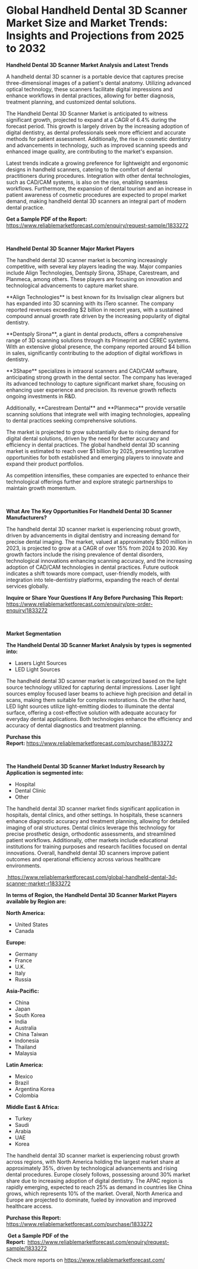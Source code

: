 <p><h1>Global Handheld Dental 3D Scanner Market Size and Market Trends: Insights and Projections from 2025 to 2032</h1></p><p><strong>Handheld Dental 3D Scanner Market Analysis and Latest Trends</strong></p>
<p><p>A handheld dental 3D scanner is a portable device that captures precise three-dimensional images of a patient's dental anatomy. Utilizing advanced optical technology, these scanners facilitate digital impressions and enhance workflows in dental practices, allowing for better diagnosis, treatment planning, and customized dental solutions.</p><p>The Handheld Dental 3D Scanner Market is anticipated to witness significant growth, projected to expand at a CAGR of 6.4% during the forecast period. This growth is largely driven by the increasing adoption of digital dentistry, as dental professionals seek more efficient and accurate methods for patient assessment. Additionally, the rise in cosmetic dentistry and advancements in technology, such as improved scanning speeds and enhanced image quality, are contributing to the market's expansion.</p><p>Latest trends indicate a growing preference for lightweight and ergonomic designs in handheld scanners, catering to the comfort of dental practitioners during procedures. Integration with other dental technologies, such as CAD/CAM systems, is also on the rise, enabling seamless workflows. Furthermore, the expansion of dental tourism and an increase in patient awareness of cosmetic procedures are expected to propel market demand, making handheld dental 3D scanners an integral part of modern dental practice.</p></p>
<p><strong>Get a Sample PDF of the Report:&nbsp;</strong> <a href="https://www.reliablemarketforecast.com/enquiry/request-sample/1833272?utm_campaign=3282&utm_medium=2&utm_source=Github&utm_content=ia&utm_term=26032025&utm_id=handheld-dental-3d-scanner">https://www.reliablemarketforecast.com/enquiry/request-sample/1833272</a></p>
<p>&nbsp;</p>
<p><strong>Handheld Dental 3D Scanner Major Market Players</strong></p>
<p><p>The handheld dental 3D scanner market is becoming increasingly competitive, with several key players leading the way. Major companies include Align Technologies, Dentsply Sirona, 3Shape, Carestream, and Planmeca, among others. These players are focusing on innovation and technological advancements to capture market share.</p><p>**Align Technologies** is best known for its Invisalign clear aligners but has expanded into 3D scanning with its iTero scanner. The company reported revenues exceeding $2 billion in recent years, with a sustained compound annual growth rate driven by the increasing popularity of digital dentistry.</p><p>**Dentsply Sirona**, a giant in dental products, offers a comprehensive range of 3D scanning solutions through its Primeprint and CEREC systems. With an extensive global presence, the company reported around $4 billion in sales, significantly contributing to the adoption of digital workflows in dentistry.</p><p>**3Shape** specializes in intraoral scanners and CAD/CAM software, anticipating strong growth in the dental sector. The company has leveraged its advanced technology to capture significant market share, focusing on enhancing user experience and precision. Its revenue growth reflects ongoing investments in R&D.</p><p>Additionally, **Carestream Dental** and **Planmeca** provide versatile scanning solutions that integrate well with imaging technologies, appealing to dental practices seeking comprehensive solutions.</p><p>The market is projected to grow substantially due to rising demand for digital dental solutions, driven by the need for better accuracy and efficiency in dental practices. The global handheld dental 3D scanning market is estimated to reach over $1 billion by 2025, presenting lucrative opportunities for both established and emerging players to innovate and expand their product portfolios. </p><p>As competition intensifies, these companies are expected to enhance their technological offerings further and explore strategic partnerships to maintain growth momentum.</p></p>
<p>&nbsp;</p>
<p><strong>What Are The Key Opportunities For Handheld Dental 3D Scanner Manufacturers?</strong></p>
<p><p>The handheld dental 3D scanner market is experiencing robust growth, driven by advancements in digital dentistry and increasing demand for precise dental imaging. The market, valued at approximately $300 million in 2023, is projected to grow at a CAGR of over 15% from 2024 to 2030. Key growth factors include the rising prevalence of dental disorders, technological innovations enhancing scanning accuracy, and the increasing adoption of CAD/CAM technologies in dental practices. Future outlook indicates a shift towards more compact, user-friendly models, with integration into tele-dentistry platforms, expanding the reach of dental services globally.</p></p>
<p><strong>Inquire or Share Your Questions If Any Before Purchasing This Report:</strong> <a href="https://www.reliablemarketforecast.com/enquiry/pre-order-enquiry/1833272?utm_campaign=3282&utm_medium=2&utm_source=Github&utm_content=ia&utm_term=26032025&utm_id=handheld-dental-3d-scanner">https://www.reliablemarketforecast.com/enquiry/pre-order-enquiry/1833272</a></p>
<p>&nbsp;</p>
<p><strong>Market Segmentation</strong></p>
<p><strong>The Handheld Dental 3D Scanner Market Analysis by types is segmented into:</strong></p>
<p><ul><li>Lasers Light Sources</li><li>LED Light Sources</li></ul></p>
<p><p>The handheld dental 3D scanner market is categorized based on the light source technology utilized for capturing dental impressions. Laser light sources employ focused laser beams to achieve high precision and detail in scans, making them suitable for complex restorations. On the other hand, LED light sources utilize light-emitting diodes to illuminate the dental surface, offering a cost-effective solution with adequate accuracy for everyday dental applications. Both technologies enhance the efficiency and accuracy of dental diagnostics and treatment planning.</p></p>
<p><strong>Purchase this Report:&nbsp;</strong><a href="https://www.reliablemarketforecast.com/purchase/1833272?utm_campaign=3282&utm_medium=2&utm_source=Github&utm_content=ia&utm_term=26032025&utm_id=handheld-dental-3d-scanner">https://www.reliablemarketforecast.com/purchase/1833272</a></p>
<p>&nbsp;</p>
<p><strong>The Handheld Dental 3D Scanner Market Industry Research by Application is segmented into:</strong></p>
<p><ul><li>Hospital</li><li>Dental Clinic</li><li>Other</li></ul></p>
<p><p>The handheld dental 3D scanner market finds significant application in hospitals, dental clinics, and other settings. In hospitals, these scanners enhance diagnostic accuracy and treatment planning, allowing for detailed imaging of oral structures. Dental clinics leverage this technology for precise prosthetic design, orthodontic assessments, and streamlined patient workflows. Additionally, other markets include educational institutions for training purposes and research facilities focused on dental innovations. Overall, handheld dental 3D scanners improve patient outcomes and operational efficiency across various healthcare environments.</p></p>
<p><a href="https://www.reliablemarketforecast.com/global-handheld-dental-3d-scanner-market-r1833272?utm_campaign=3282&utm_medium=2&utm_source=Github&utm_content=ia&utm_term=26032025&utm_id=handheld-dental-3d-scanner">&nbsp;https://www.reliablemarketforecast.com/global-handheld-dental-3d-scanner-market-r1833272</a></p>
<p><strong>In terms of Region, the Handheld Dental 3D Scanner Market Players available by Region are:</strong></p>
<p>
    <p> <strong> North America: </strong>
        <ul>
            <li>United States</li>
            <li>Canada</li>
        </ul>
        </p> 
    <p> <strong> Europe: </strong>
        <ul>
            <li>Germany</li>
            <li>France</li>
            <li>U.K.</li>
            <li>Italy</li>
            <li>Russia</li>
        </ul>
        </p> 
    <p> <strong> Asia-Pacific: </strong>
        <ul>
            <li>China</li>
            <li>Japan</li>
            <li>South Korea</li>
            <li>India</li>
            <li>Australia</li>
            <li>China Taiwan</li>
            <li>Indonesia</li>
            <li>Thailand</li>
            <li>Malaysia</li>
        </ul>
        </p> 
    <p> <strong> Latin America: </strong>
        <ul>
            <li>Mexico</li>
            <li>Brazil</li>
            <li>Argentina Korea</li>
            <li>Colombia</li>
        </ul>
        </p> 
    <p> <strong> Middle East & Africa: </strong>
        <ul>
            <li>Turkey</li>
            <li>Saudi</li>
            <li>Arabia</li>
            <li>UAE</li>
            <li>Korea</li>
        </ul>
    </p>
    </p>
<p><p>The handheld dental 3D scanner market is experiencing robust growth across regions, with North America holding the largest market share at approximately 35%, driven by technological advancements and rising dental procedures. Europe closely follows, possessing around 30% market share due to increasing adoption of digital dentistry. The APAC region is rapidly emerging, expected to reach 25% as demand in countries like China grows, which represents 10% of the market. Overall, North America and Europe are projected to dominate, fueled by innovation and improved healthcare access.</p></p>
<p><strong>Purchase this Report: </strong><a href="https://www.reliablemarketforecast.com/purchase/1833272?utm_campaign=3282&utm_medium=2&utm_source=Github&utm_content=ia&utm_term=26032025&utm_id=handheld-dental-3d-scanner">https://www.reliablemarketforecast.com/purchase/1833272</a></p>
<p>&nbsp;<strong>Get a Sample PDF of the Report:&nbsp;&nbsp;</strong><a href="https://www.reliablemarketforecast.com/enquiry/request-sample/1833272?utm_campaign=3282&utm_medium=2&utm_source=Github&utm_content=ia&utm_term=26032025&utm_id=handheld-dental-3d-scanner">https://www.reliablemarketforecast.com/enquiry/request-sample/1833272</a></p>
<p><strong></strong></p>
<p>Check more reports on <a href="https://www.reliablemarketforecast.com/?utm_campaign=3282&utm_medium=2&utm_source=Github&utm_content=ia&utm_term=26032025&utm_id=handheld-dental-3d-scanner">https://www.reliablemarketforecast.com/</a></p>